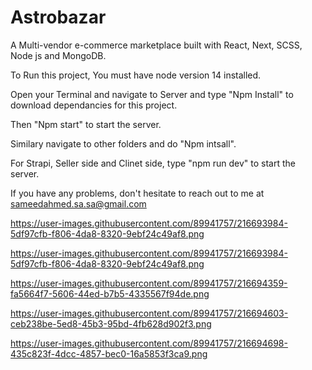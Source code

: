 ﻿# Astrobazar

A Multi-vendor e-commerce marketplace built with React, Next, SCSS, Node js and MongoDB.

To Run this project, You must have node version 14 installed.

Open your Terminal and navigate to Server and type "Npm Install" to download dependancies for this project.

Then "Npm start" to start the server.

Similary navigate to other folders and do "Npm intsall".

For Strapi, Seller side and Clinet side, type "npm run dev" to start the server.

If you have any problems, don't hesitate to reach out to me at sameedahmed.sa.sa@gmail.com



https://user-images.githubusercontent.com/89941757/216693984-5df97cfb-f806-4da8-8320-9ebf24c49af8.png


https://user-images.githubusercontent.com/89941757/216693984-5df97cfb-f806-4da8-8320-9ebf24c49af8.png


https://user-images.githubusercontent.com/89941757/216694359-fa5664f7-5606-44ed-b7b5-4335567f94de.png


https://user-images.githubusercontent.com/89941757/216694603-ceb238be-5ed8-45b3-95bd-4fb628d902f3.png


https://user-images.githubusercontent.com/89941757/216694698-435c823f-4dcc-4857-bec0-16a5853f3ca9.png
